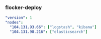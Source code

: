 ### flocker-deploy

```yaml
"version": 1
"nodes":
  "104.131.93.66": ["logstash", "kibana"]
  "104.131.98.216": ["elasticsearch"]
```
